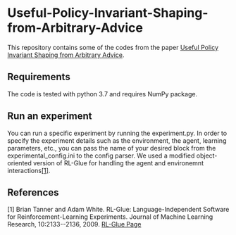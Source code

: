 # Useful-Policy-Invariant-Shaping-from-Arbitrary-Advice
This repository contains some of the codes from the paper [Useful Policy Invariant Shaping from Arbitrary Advice](https://ala2020.vub.ac.be/papers/ALA2020_paper_30.pdf).
## Requirements
The code is tested with python 3.7 and requires NumPy package.
## Run an experiment
You can run a specific experiment by running the experiment.py. In order to specify the experiment details such as the environment, the agent, learning parameters, etc., you can pass the name of your desired block from the experimental_config.ini to the config parser. We used a modified object-oriented version of RL-Glue for handling the agent and environemnt interactions[[1]](#1).
## References
<a id="1">[1]</a> 
Brian Tanner and Adam White. 
RL-Glue: Language-Independent Software for Reinforcement-Learning Experiments. 
Journal of Machine Learning Research, 10:2133--2136, 2009. [RL-Glue Page](https://sites.google.com/a/rl-community.org/rl-glue/Home?authuser=0)
